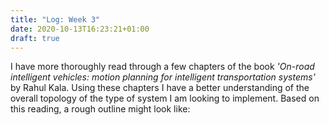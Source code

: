 ```yaml
---
title: "Log: Week 3"
date: 2020-10-13T16:23:21+01:00
draft: true
---
```


I have more thoroughly read through a few chapters of the book _'On-road intelligent vehicles: motion planning for intelligent transportation systems'_ by Rahul Kala. Using these chapters I have a better understanding of the overall topology of the type of system I am looking to implement. Based on this reading, a rough outline might look like:


